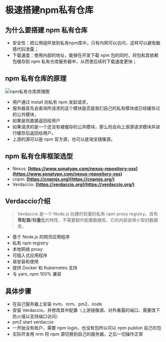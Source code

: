 # 极速搭建npm私有仓库

## 为什么要搭建 npm 私有仓库
- 安全性：把公用组件放到私有npm库中，只有内网可以访问，这样可以避免敏感代码泄露；
- 下载速度：使用内部的地址，能够在开发下载 npm 包的同时，将包和其依赖包缓存到 npm 私有仓库服务器中，从而使后续的下载速度更快；

## npm 私有仓库的原理
![npm私有仓库原理图]('./npm私有仓库原理.jpg')

- 用户通过 install 向私有 npm 发起请求，
- 服务器首先会查询所请求的这个模块是否是我们自己的私有模块或已经缓存过的公共模块，
- 如果是则直接返回给用户
- 如果请求的是一个还没有被缓存的公共模块，那么则会向上游源请求模块并进行缓存后返回给用户。
- 上游的源可以是 npm 官方源，也可以是淘宝镜像源。


## npm 私有仓库框架选型
- Nexus: **[https://www.sonatype.com/nexus-repository-oss](https://www.sonatype.com/nexus-repository-oss)**
- cnpm: **[https://cnpmjs.org](https://cnpmjs.org/)**
- Verdaccio: **[https://verdaccio.org](https://verdaccio.org/)**


## Verdaccio介绍
> Verdaccio 是一个 Node.js 创建的轻量的私有 npm proxy registry。具有**零配置/轻量化**的特性，不需要额外配置数据库，它的内部自带小型的数据库。

- 基于 Node.js 的网页应用程序
- 私有 npm registry
- 本地网络 proxy
- 可插入式应用程序
- 易安装和使用
- 提供 Docker 和 Kubernetes 支持
- 与 yarn, npm 100% 兼容


## 具体步骤
- 在自己服务器上安装 nvm、nrm、pm2、node
- 安装 Verdaccio，并修改其中配置（上游镜像源、对外暴露的端口、需要改下防火墙以支持端口访问）
- pm2 start verdaccio
- 一开始没有账户，需要 npm login，也没有包所以可以 npm publish 自己的包
- 实际开发用 nrm 将 npm 源切换到自己的服务器，之后一切操作正常